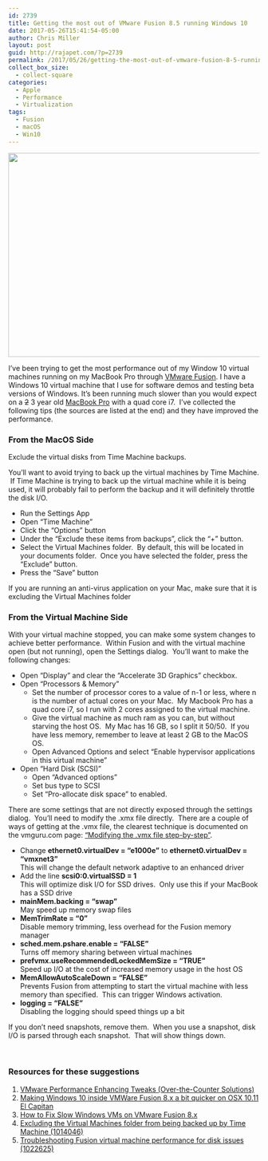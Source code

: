 ```yaml
---
id: 2739
title: Getting the most out of VMware Fusion 8.5 running Windows 10
date: 2017-05-26T15:41:54-05:00
author: Chris Miller
layout: post
guid: http://rajapet.com/?p=2739
permalink: /2017/05/26/getting-the-most-out-of-vmware-fusion-8-5-running-windows-10/
collect_box_size:
  - collect-square
categories:
  - Apple
  - Performance
  - Virtualization
tags:
  - Fusion
  - macOS
  - Win10
---
```

<img loading="lazy" class="alignnone size-medium" src="https://i0.wp.com/photos.smugmug.com/photos/i-KBXFdfp/0/ffff0d86/M/i-KBXFdfp-M.png?resize=600%2C409&#038;ssl=1" width="600" height="409"  />

I&#8217;ve been trying to get the most performance out of my Window 10 virtual machines running on my MacBook Pro through [VMware Fusion](http://www.vmware.com/products/fusion.html). I have a Windows 10 virtual machine that I use for software demos and testing beta versions of Windows. It&#8217;s been running much slower than you would expect on a <del>2</del> 3 year old [MacBook Pro](https://support.apple.com/kb/sp704?locale=en_US) with a quad core i7.  I&#8217;ve collected the following tips (the sources are listed at the end) and they have improved the performance.

### From the MacOS Side

Exclude the virtual disks from Time Machine backups.

You&#8217;ll want to avoid trying to back up the virtual machines by Time Machine.  If Time Machine is trying to back up the virtual machine while it is being used, it will probably fail to perform the backup and it will definitely throttle the disk I/O.

  * Run the Settings App
  * Open &#8220;Time Machine&#8221;
  * Click the &#8220;Options&#8221; button
  * Under the &#8220;Exclude these items from backups&#8221;, click the &#8220;+&#8221; button.
  * Select the Virtual Machines folder.  By default, this will be located in your documents folder.  Once you have selected the folder, press the &#8220;Exclude&#8221; button.
  * Press the &#8220;Save&#8221; button

If you are running an anti-virus application on your Mac, make sure that it is excluding the Virtual Machines folder

### From the Virtual Machine Side

With your virtual machine stopped, you can make some system changes to achieve better performance.  Within Fusion and with the virtual machine open (but not running), open the Settings dialog.  You&#8217;ll want to make the following changes:

  * Open &#8220;Display&#8221; and clear the &#8220;Accelerate 3D Graphics&#8221; checkbox.
  * Open &#8220;Processors & Memory&#8221; 
      * Set the number of processor cores to a value of n-1 or less, where n is the number of actual cores on your Mac.  My Macbook Pro has a quad core i7, so I run with 2 cores assigned to the virtual machine.
      * Give the virtual machine as much ram as you can, but without starving the host OS.  My Mac has 16 GB, so I split it 50/50.  If you have less memory, remember to leave at least 2 GB to the MacOS OS.
      * Open Advanced Options and select &#8220;Enable hypervisor applications in this virtual machine&#8221;
  * Open &#8220;Hard Disk (SCSI)&#8221; 
      * Open &#8220;Advanced options&#8221;
      * Set bus type to SCSI
      * Set &#8220;Pro-allocate disk space&#8221; to enabled.

There are some settings that are not directly exposed through the settings dialog.  You&#8217;ll need to modify the .xmx file directly.  There are a couple of ways of getting at the .vmx file, the clearest technique is documented on the vmguru.com page: [&#8220;Modifying the .vmx file step-by-step&#8221;](https://www.vmguru.com/2017/02/how-to-correctly-modify-the-vmx-file-in-vmware-fusion-8-x/).

  * Change **ethernet0.virtualDev = “e1000e”** to **ethernet0.virtualDev = “vmxnet3”**  
    This will change the default network adaptive to an enhanced driver
  * Add the line **scsi0:0.virtualSSD = 1**  
    This will optimize disk I/O for SSD drives.  Only use this if your MacBook has a SSD drive
  * **mainMem.backing = &#8220;swap&#8221;**  
    May speed up memory swap files
  * **MemTrimRate = &#8220;0&#8221;**  
    Disable memory trimming, less overhead for the Fusion memory manager
  * **sched.mem.pshare.enable = &#8220;FALSE&#8221;**  
    Turns off memory sharing between virtual machines
  * **prefvmx.useRecommendedLockedMemSize = &#8220;TRUE&#8221;**  
    Speed up I/O at the cost of increased memory usage in the host OS
  * **MemAllowAutoScaleDown = &#8220;FALSE&#8221;**  
    Prevents Fusion from attempting to start the virtual machine with less memory than specified.  This can trigger Windows activation.
  * **logging = &#8220;FALSE&#8221;**  
    Disabling the logging should speed things up a bit

If you don&#8217;t need snapshots, remove them.  When you use a snapshot, disk I/O is parsed through each snapshot.  That will show things down.

&nbsp;

### Resources for these suggestions

  1. [VMware Performance Enhancing Tweaks (Over-the-Counter Solutions)](http://artykul8.com/2012/06/vmware-performance-enhancing/)
  2. [Making Windows 10 inside VMWare Fusion 8.x a bit quicker on OSX 10.11 El Capitan](https://fastchicken.co.nz/2016/05/31/making-windows-10-inside-vmware-fusion-8-x-a-bit-quicker-on-osx-10-11-el-capitan/)
  3. [How to Fix Slow Windows VMs on VMware Fusion 8.x  
](https://www.vmguru.com/2017/02/how-to-fix-slow-windows-vms-on-vmware-fusion-8-x/) 
  4. [Excluding the Virtual Machines folder from being backed up by Time Machine (1014046)](https://kb.vmware.com/selfservice/microsites/search.do?language=en_US&cmd=displayKC&externalId=1014046)
  5. [Troubleshooting Fusion virtual machine performance for disk issues (1022625)](https://kb.vmware.com/selfservice/search.do?cmd=displayKC&docType=kc&docTypeID=DT_KB_1_1&externalId=1022625)